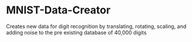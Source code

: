 # MNIST-Data-Creator
Creates new data for digit recognition by translating, rotating, scaling, and adding noise to the pre existing database of 40,000 digits
